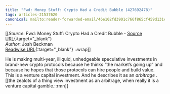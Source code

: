 ```yaml
---
title: "Fwd: Money Stuff: Crypto Had a Credit Bubble (427692478)"
tags: articles-21537620
canonical: mailto:reader-forwarded-email/46e102fd3901c766f865cf459d131c96
---
```


[[_Source_: Fwd: Money Stuff: Crypto Had a Credit Bubble - [Source URL](mailto:reader-forwarded-email/46e102fd3901c766f865cf459d131c96){:target="_blank"}<br>
_Author_: Josh Beckman<br>
[Readwise URL](https://readwise.io/open/427692478){:target="_blank"}
::wrap]]

He is making multi-year, illiquid, unhedgeable speculative investments in brand-new crypto protocols because he thinks “the market’s going up” and because he hopes that those protocols can hire people and build value. This is a venture capital investment. And he describes it as an *arbitrage* .
[[the zealots of a thing view investment as an arbitrage, when really it is a venture capital gamble.::rmn]]
